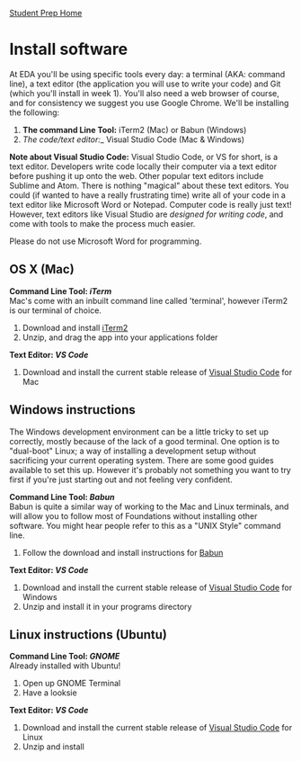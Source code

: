 [Student Prep Home](README.md)  

# Install software

At EDA you'll be using specific tools every day: a terminal (AKA: command line), a text editor (the application you will use to write your code) and Git (which you'll install in week 1). You'll also need a web browser of course, and for consistency we suggest you use Google Chrome. We'll be installing the following:

1. __The command Line Tool:__ iTerm2 (Mac) or Babun (Windows)
2. _The code/text editor:__ Visual Studio Code (Mac & Windows)

__Note about Visual Studio Code:__ Visual Studio Code, or VS for short, is a text editor. Developers write code locally their computer via a text editor before pushing it up onto the web. Other popular text editors include Sublime and Atom.
There is nothing "magical" about these text editors. You could (if wanted to have a really frustrating time) write all of your code in a text editor like Microsoft Word or Notepad. Computer code is really just text! However, text editors like Visual Studio are _designed for writing code_, and come with tools to make the process much easier. 

Please do not use Microsoft Word for programming.

## OS X (Mac)

__Command Line Tool: *iTerm*__  
Mac's come with an inbuilt command line called 'terminal', however iTerm2 is our terminal of choice.


1. Download and install [iTerm2](https://www.iterm2.com/)
2. Unzip, and drag the app into your applications folder


__Text Editor: *VS Code*__

1. Download and install the current stable release of [Visual Studio Code](https://code.visualstudio.com/) for Mac

## Windows instructions
The Windows development environment can be a little tricky to set up correctly, mostly because of the lack of a good terminal. One option is to "dual-boot" Linux; a way of installing a development setup without sacrificing your current operating system. There are some good guides available to set this up. However it's probably not something you want to try first if you're just starting out and not feeling very confident.

__Command Line Tool: *Babun*__  
Babun is quite a similar way of working to the Mac and Linux terminals, and will allow you to follow most of Foundations without installing other software.
You might hear people refer to this as a "UNIX Style" command line. 

1. Follow the download and install instructions for [Babun](https://babun.GitHub.io)

__Text Editor: *VS Code*__  

1. Download and install the current stable release of [Visual Studio Code](https://code.visualstudio.com/) for Windows
2. Unzip and install it in your programs directory

## Linux instructions (Ubuntu)

__Command Line Tool: *GNOME*__  
Already installed with Ubuntu!

1. Open up GNOME Terminal
2. Have a looksie

__Text Editor: *VS Code*__
1. Download and install the current stable release of [Visual Studio Code](https://code.visualstudio.com/) for Linux
3. Unzip and install



